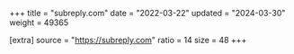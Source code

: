 +++
title = "subreply.com"
date = "2022-03-22"
updated = "2024-03-30"
weight = 49365

[extra]
source = "https://subreply.com"
ratio = 14
size = 48
+++

